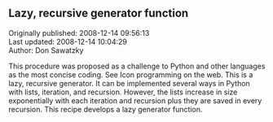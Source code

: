 ## Lazy, recursive generator function  
Originally published: 2008-12-14 09:56:13  
Last updated: 2008-12-14 10:04:29  
Author: Don Sawatzky  
  
This procedure was proposed as a challenge to Python and other languages as the most concise coding.  See Icon programming on the web.  This is a lazy, recursive generator.  It can be implemented several ways in Python with lists, iteration, and recursion.  However, the lists increase in size exponentially with each iteration and recursion plus they are saved in every recursion.  This recipe develops a lazy generator function.

